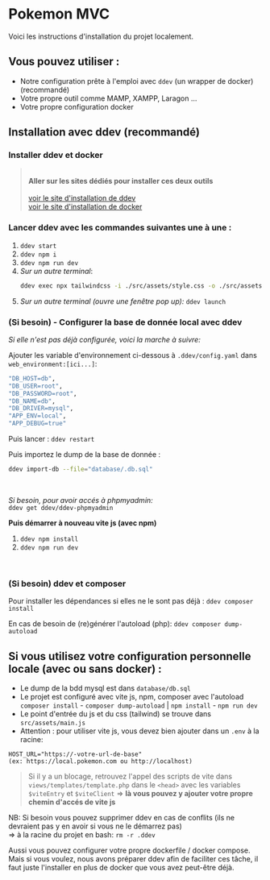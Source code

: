 # Pokemon MVC

Voici les instructions d'installation du projet localement.

## Vous pouvez utiliser : 
- Notre configuration prête à l'emploi avec `ddev` (un wrapper de docker) (recommandé)
- Votre propre outil comme MAMP, XAMPP, Laragon ... 
- Votre propre configuration docker

## Installation avec ddev (recommandé)

### Installer ddev et docker

> <br>**Aller sur les sites dédiés pour installer ces deux outils** <br><br>
> [voir le site d'installation de ddev](https://ddev.readthedocs.io/en/stable/)<br>
> [voir le site d'installation de docker](https://www.docker.com/)

### Lancer ddev avec les commandes suivantes une à une :
1. `ddev start`<br>
2. `ddev npm i`<br>
3. `ddev npm run dev`<br>
4. *Sur un autre terminal*:<br>
    ```sh
    ddev exec npx tailwindcss -i ./src/assets/style.css -o ./src/assets/output.css --watch
    ```
4. *Sur un autre terminal (ouvre une fenêtre pop up):*
`ddev launch`<br>

### (Si besoin) - Configurer la base de donnée local avec ddev

*Si elle n'est pas déjà configurée, voici la marche à suivre:*

Ajouter les variable d'environnement ci-dessous à `.ddev/config.yaml` dans <br>`web_environment:[ici...]`:
```sh
"DB_HOST=db",
"DB_USER=root",
"DB_PASSWORD=root",
"DB_NAME=db",
"DB_DRIVER=mysql",
"APP_ENV=local",
"APP_DEBUG=true"
```

Puis lancer : `ddev restart`

Puis importez le dump de la base de donnée :<br>
```bash
ddev import-db --file="database/.db.sql"
```
<br>

*Si besoin, pour avoir accés à phpmyadmin:* <br>
`ddev get ddev/ddev-phpmyadmin`

**Puis démarrer à nouveau vite js (avec npm)**
1. `ddev npm install`
2. `ddev npm run dev`
<br>

### (Si besoin) ddev et composer
Pour installer les dépendances si elles ne le sont pas déjà : 
`ddev composer install`

En cas de besoin de (re)générer l'autoload (php): `ddev composer dump-autoload`

## Si vous utilisez votre configuration personnelle locale (avec ou sans docker) :
- Le dump de la bdd mysql est dans `database/db.sql`
- Le projet est configuré avec vite js, npm, composer avec l'autoload <br>
`composer install` - `composer dump-autoload` | `npm install` - `npm run dev`
- Le point d'entrée du js et du css (tailwind) se trouve dans `src/assets/main.js`
- Attention : pour utiliser vite js, vous devez bien ajouter dans un `.env` à la racine:<br> 
```
HOST_URL="https://-votre-url-de-base" 
(ex: https://local.pokemon.com ou http://localhost)
````

> Si il y a un blocage, retrouvez l'appel des scripts de vite dans `views/templates/template.php` dans le `<head>` avec les variables `$viteEntry` et `$viteClient` => **là vous pouvez y ajouter votre propre chemin d'accés de vite js**

NB: Si besoin vous pouvez supprimer ddev en cas de conflits (ils ne devraient pas y en avoir si vous ne le démarrez pas)<br> 
=> à la racine du projet en bash: `rm -r .ddev`

Aussi vous pouvez configurer votre propre dockerfile / docker compose. Mais si vous voulez, nous avons préparer ddev afin de faciliter ces tâche, il faut juste l'installer en plus de docker que vous avez peut-être déjà.
